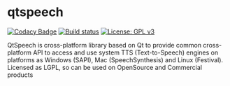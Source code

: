 qtspeech
========

[![Codacy Badge](https://api.codacy.com/project/badge/Grade/b52341dcfc7b4ade8978802854acf4c9)](https://www.codacy.com/app/yshurik/qtspeech?utm_source=github.com&utm_medium=referral&utm_content=yshurik/qtspeech&utm_campaign=badger)
[![Build status](https://ci.appveyor.com/api/projects/status/ygtm3u2yg0fh7hoc?svg=true)](https://ci.appveyor.com/project/yshurik/qtspeech)
[![License: GPL v3](https://img.shields.io/badge/License-GPL%20v3-blue.svg)](http://www.gnu.org/licenses/gpl-3.0)


QtSpeech is cross-platform library based on Qt to provide common cross-platform API to access and use system TTS (Text-to-Speech) engines on platforms as Windows (SAPI), Mac (SpeechSynthesis) and Linux (Festival). Licensed as LGPL, so can be used on OpenSource and Commercial products

